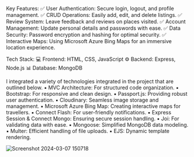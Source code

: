 Key Features: 
✅ User Authentication: Secure login, logout, and profile management. 
✅ CRUD Operations: Easily add, edit, and delete listings. 
✅ Review System: Leave feedback and reviews on places visited. 
✅ Account Management: Update personal details and passwords with ease.
✅ Data Security: Password encryption and hashing for optimal security. 
✅ Interactive Maps: Using Microsoft Azure Bing Maps for an immersive location experience.


Tech Stack:
💻 Frontend: HTML, CSS, JavaScript
⚙️ Backend: Express, Node.js
📊 Database: MongoDB

I integrated a variety of technologies integrated in the project that are outlined below.
▪ MVC Architecture: For structured code organization.
▪ Bootstrap: For responsive and clean design.
▪ Passport.js: Providing robust user authentication.
▪ Cloudinary: Seamless image storage and management.
▪ Microsoft Azure Bing Map: Creating interactive maps for travellers.
▪ Connect Flash: For user-friendly notifications.
▪ Express Session & Connect Mongo: Ensuring secure session handling.
▪ Joi: For validating data with ease.
▪ Mongoose: Simplified MongoDB data modeling.
▪ Multer: Efficient handling of file uploads.
▪ EJS: Dynamic template rendering.


![Screenshot 2024-03-07 150718](https://github.com/user-attachments/assets/01341c44-abb0-4a3e-97db-9041666968fc)

